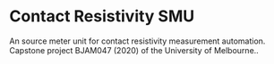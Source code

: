 # Contact Resistivity SMU
An source meter unit for contact resistivity measurement automation. Capstone project BJAM047 (2020) of the University of Melbourne..
